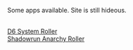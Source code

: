 Some apps available. Site is still hideous.

<br /><a href="/d6-system-roller/d6-system-roller.html?ver2">D6 System Roller</a>
<br /><a href="/anarchy-roller/anarchy-roller.html?ver2">Shadowrun Anarchy Roller</a>